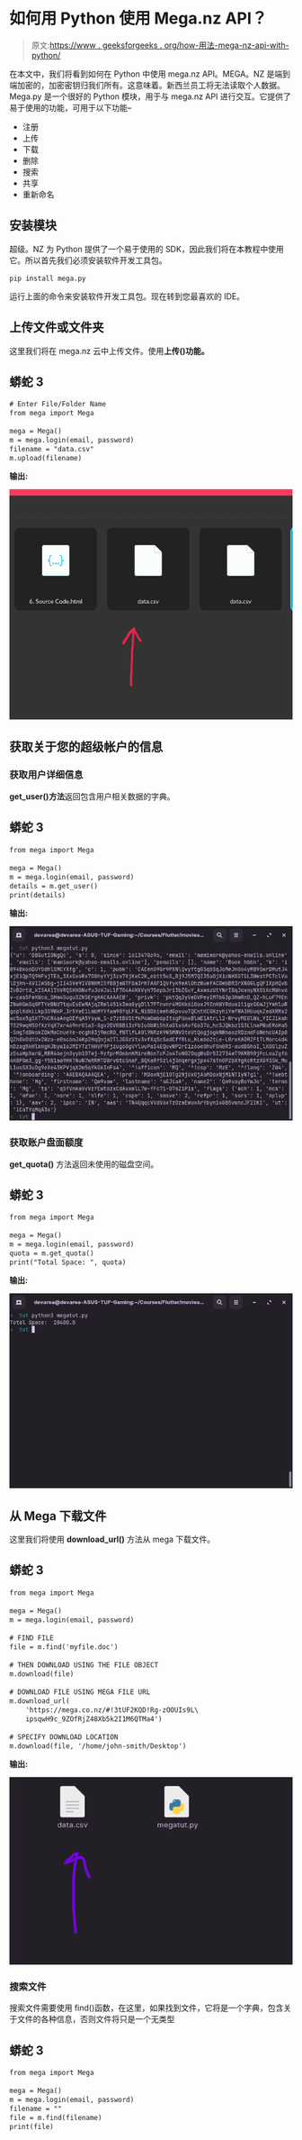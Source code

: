 # 如何用 Python 使用 Mega.nz API？

> 原文:[https://www . geeksforgeeks . org/how-用法-mega-nz-api-with-python/](https://www.geeksforgeeks.org/how-to-use-mega-nz-api-with-python/)

在本文中，我们将看到如何在 Python 中使用 mega.nz API。MEGA。NZ 是端到端加密的，加密密钥归我们所有。这意味着。新西兰员工将无法读取个人数据。Mega.py 是一个很好的 Python 模块，用于与 mega.nz API 进行交互。它提供了易于使用的功能，可用于以下功能–

*   注册
*   上传
*   下载
*   删除
*   搜索
*   共享
*   重新命名

## 安装模块

超级。NZ 为 Python 提供了一个易于使用的 SDK，因此我们将在本教程中使用它。所以首先我们必须安装软件开发工具包。

```
pip install mega.py
```

运行上面的命令来安装软件开发工具包。现在转到您最喜欢的 IDE。

## 上传文件或文件夹

这里我们将在 mega.nz 云中上传文件。使用**上传()功能。**

## 蟒蛇 3

```
# Enter File/Folder Name
from mega import Mega

mega = Mega()
m = mega.login(email, password)
filename = "data.csv"
m.upload(filename)
```

**输出:**

![](img/311e90031574ac52946e922af642dab2.png)

## 获取关于您的超级帐户的信息

### 获取用户详细信息

**get_user()方法**返回包含用户相关数据的字典。

## 蟒蛇 3

```
from mega import Mega

mega = Mega()
m = mega.login(email, password)
details = m.get_user()
print(details)
```

**输出:**

![](img/3d038e5a02823e83fc2293f42862cf84.png)

### **获取账户盘面额度**

**get_quota()** 方法返回未使用的磁盘空间。

## 蟒蛇 3

```
from mega import Mega

mega = Mega()
m = mega.login(email, password)
quota = m.get_quota()
print("Total Space: ", quota)
```

**输出:**

![](img/84cddb5e245b466b8620867152930b74.png)

## 从 Mega 下载文件

这里我们将使用 **download_url()** 方法从 mega 下载文件。

## 蟒蛇 3

```
from mega import Mega

mega = Mega()
m = mega.login(email, password)

# FIND FILE
file = m.find('myfile.doc')

# THEN DOWNLOAD USING THE FILE OBJECT
m.download(file)

# DOWNLOAD FILE USING MEGA FILE URL
m.download_url(
    'https://mega.co.nz/#!3tUF2KQD!Rg-zOOUIs9L\
    ipsqwH9c_9ZOfRjZ48Xb5k2I1M6QTMa4')

# SPECIFY DOWNLOAD LOCATION
m.download(file, '/home/john-smith/Desktop')
```

**输出:**

![](img/201d5ba796f71da177e79f44226bc316.png)

### 搜索文件

搜索文件需要使用 find()函数，在这里，如果找到文件，它将是一个字典，包含关于文件的各种信息，否则文件将只是一个无类型

## 蟒蛇 3

```
from mega import Mega

mega = Mega()
m = mega.login(email, password)
filename = ""
file = m.find(filename)
print(file)
```